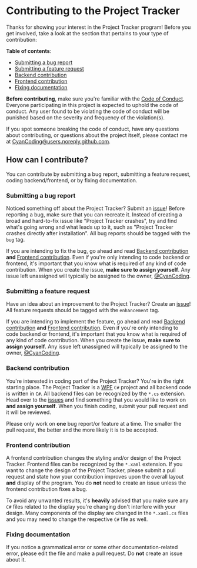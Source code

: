 # Contributing to the Project Tracker
Thanks for showing your interest in the Project Tracker program!
Before you get involved, take a look at the section that pertains
to your type of contribution:

**Table of contents**:
* [Submitting a bug report](https://github.com/CyanCoding/Project-Tracker/blob/master/CONTRIBUTING.md#submitting-a-bug-report)
* [Submitting a feature request](https://github.com/CyanCoding/Project-Tracker/blob/master/CONTRIBUTING.md#submitting-a-feature-request)
* [Backend contribution](https://github.com/CyanCoding/Project-Tracker/blob/master/CONTRIBUTING.md#backend-contribution)
* [Frontend contribution](https://github.com/CyanCoding/Project-Tracker/blob/master/CONTRIBUTING.md#frontend-contribution)
* [Fixing documentation](https://github.com/CyanCoding/Project-Tracker/blob/master/CONTRIBUTING.md#fixing-documentation)


**Before contributing**, make sure you're familiar with the [Code of Conduct](https://github.com/CyanCoding/Project-Tracker/blob/master/CODE_OF_CONDUCT.md).
Everyone participating in this project is expected to uphold the code of conduct.
Any user found to be violating the code of conduct will be punished
based on the severity and frequency of the violation(s).

If you spot someone breaking the code of conduct, have any questions
about contributing, or questions about the project itself, 
please contact me at CyanCoding@users.noreply.github.com.

## How can I contribute?
You can contribute by submitting a bug report, submitting a feature request, coding backend/frontend, or
by fixing documentation.

### Submitting a bug report
Noticed something off about the Project Tracker? Submit an
[issue](https://github.com/CyanCoding/Project-Tracker/issues)! Before
reporting a bug, make sure that you can recreate it. Instead of creating
a broad and hard-to-fix issue like "Project Tracker crashes", try and find
what's going wrong and what leads up to it, such as "Project Tracker crashes
directly after installation". All bug reports should be tagged with the 
`bug` tag.

If you are intending to fix the bug, go ahead and read 
[Backend contribution](https://github.com/CyanCoding/Project-Tracker/blob/master/CONTRIBUTING.md#backend-contribution)
**and** 
[Frontend contribution](https://github.com/CyanCoding/Project-Tracker/blob/master/CONTRIBUTING.md#frontend-contribution). 
Even if you're only intending to code backend
or frontend, it's important that you know what is required of any kind of
code contribution. When you create the issue, **make sure to assign yourself**. 
Any issue left unassigned will typically be assigned to the owner, [@CyanCoding](https://github.com/CyanCoding).

### Submitting a feature request
Have an idea about an improvement to the Project Tracker? Create an 
[issue](https://github.com/CyanCoding/Project-Tracker/issues)!
All feature requests should be tagged with the `enhancement` tag.


If you are intending to implement the feature, go ahead and read 
[Backend contribution](https://github.com/CyanCoding/Project-Tracker/new/master#submitting-a-bug-report)
**and** 
[Frontend contribution](https://github.com/CyanCoding/Project-Tracker/blob/master/CONTRIBUTING.md#frontend-contribution). 
Even if you're only intending to code backend
or frontend, it's important that you know what is required of any kind of
code contribution. When you create the issue, **make sure to assign yourself**. 
Any issue left unassigned will typically be assigned to the owner, [@CyanCoding](https://github.com/CyanCoding).

### Backend contribution
You're interested in coding part of the Project Tracker? You're in the right
starting place. The Project Tracker is a [WPF](https://docs.microsoft.com/en-us/dotnet/framework/wpf/)
`C#` project and all backend code is written in `C#`. All backend files
can be recognized by the `*.cs` extension.
Head over to the [issues](https://github.com/CyanCoding/Project-Tracker/issues)
and find something that you would like to work on **and assign yourself**. 
When you finish coding, submit your pull request and it will be reviewed.

Please only work on **one** bug report/or feature at a time. The smaller the
pull request, the better and the more likely it is to be accepted.

### Frontend contribution
A frontend contribution changes the styling and/or design of the Project Tracker.
Frontend files can be recognized by the `*.xaml` extension. If you want to change
the design of the Project Tracker, please submit a pull request and state
how your contribution improves upon the overall layout **and** display
of the program. You do **not** need to create an issue unless the
frontend contribution fixes a bug.

To avoid any unwanted results, it's **heavily** advised that you make sure
any `C#` files related to the display you're changing don't interfere
with your design. Many components of the display are changed in the
`*.xaml.cs` files and you may need to change the respective `C#` file as well.

### Fixing documentation
If you notice a grammatical error or some other documentation-related
error, please edit the file and make a pull request. Do **not** create
an issue about it.
